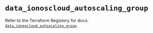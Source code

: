 # `data_ionoscloud_autoscaling_group`

Refer to the Terraform Registory for docs: [`data_ionoscloud_autoscaling_group`](https://registry.terraform.io/providers/ionos-cloud/ionoscloud/6.4.11/docs/data-sources/autoscaling_group).
